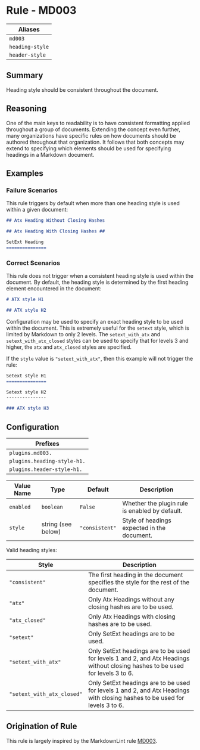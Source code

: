 # Rule - MD003

| Aliases |
| --- |
| `md003` |
| `heading-style` |
| `header-style` |

## Summary

Heading style should be consistent throughout the document.

## Reasoning

One of the main keys to readability is to have consistent formatting applied
throughout a group of documents.  Extending the concept even further, many
organizations have specific rules on how documents should be authored throughout
that organization.  It follows that both concepts may extend to specifying
which elements should be used for specifying headings in a Markdown document.

## Examples

### Failure Scenarios

This rule triggers by default when more than one heading style is used within
a given document:

```Markdown
## Atx Heading Without Closing Hashes

## Atx Heading With Closing Hashes ##

SetExt Heading
===============
```

### Correct Scenarios

This rule does not trigger when a consistent heading style is used within
the document.  By default, the heading style is determined by the first
heading element encountered in the document:

```Markdown
# ATX style H1

## ATX style H2
```

Configuration may be used to specify an exact heading style to be used within
the document.  This is extremely useful for the `setext` style, which is limited
by Markdown to only 2 levels.  The `setext_with_atx` and `setext_with_atx_closed`
styles can be used to specify that for levels 3 and higher, the `atx` and
`atx_closed` styles are specified.

If the `style` value is `"setext_with_atx"`, then this example will not trigger
the rule:

```Markdown
Setext style H1
===============

Setext style H2
---------------

### ATX style H3
```

## Configuration

| Prefixes |
| --- |
| `plugins.md003.` |
| `plugins.heading-style-h1.` |
| `plugins.header-style-h1.` |

| Value Name | Type | Default | Description |
| -- | -- | -- | -- |
| `enabled` | `boolean` | `False` | Whether the plugin rule is enabled by default. |
| `style` | string (see below) | `"consistent"` | Style of headings expected in the document. |

Valid heading styles:

| Style | Description |
| -- | -- |
| `"consistent"` | The first heading in the document specifies the style for the rest of the document. |
| `"atx"` | Only Atx Headings without any closing hashes are to be used. |
| `"atx_closed"` | Only Atx Headings with closing hashes are to be used. |
| `"setext"` | Only SetExt headings are to be used. |
| `"setext_with_atx"` | Only SetExt headings are to be used for levels 1 and 2, and Atx Headings without closing hashes to be used for levels 3 to 6.|
| `"setext_with_atx_closed"` |Only SetExt headings are to be used for levels 1 and 2, and Atx Headings with closing hashes to be used for levels 3 to 6.|

## Origination of Rule

This rule is largely inspired by the MarkdownLint rule
[MD003](https://github.com/DavidAnson/markdownlint/blob/master/doc/Rules.md#md003---heading-style).
